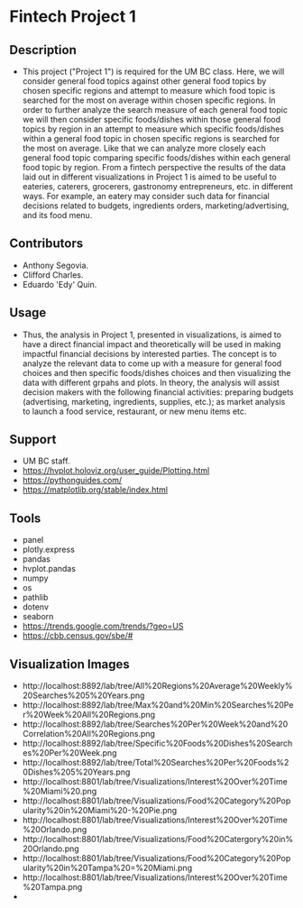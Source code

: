 # Fintech Project 1
## Description

 + This project ("Project 1") is required for the UM BC class. Here, we will consider general food topics against other general food topics by chosen specific regions and attempt to measure which food topic is searched for the most on average within chosen specific regions. In order to further analyze the search measure of each general food topic we will then consider specific foods/dishes within those general food topics by region in an attempt to measure which specific foods/dishes within a general food topic in chosen specific regions is searched for the most on average. Like that we can analyze more closely each general food topic comparing specific foods/dishes within each general food topic by region. From a fintech perspective the results of the data laid out in different visualizations in Project 1 is aimed to be useful to eateries, caterers, grocerers, gastronomy entrepreneurs, etc. in different ways. For example, an eatery may consider such data for financial decisions related to budgets, ingredients orders, marketing/advertising, and its food menu.     
     
 ## Contributors    
 + Anthony Segovia. 
 + Clifford Charles.
 + Eduardo 'Edy' Quin.

## Usage
+ Thus, the analysis in Project 1, presented in visualizations, is aimed to have a direct financial impact and theoretically will be used in making impactful financial decisions by interested parties. The concept is to analyze the relevant data to come up with a measure for general food choices and then specific foods/dishes choices and then visualizing the data with different grpahs and plots. In theory, the analysis will assist decision makers with the following financial activities: preparing budgets (advertising, marketing, ingredients, supplies, etc.); as market analysis to launch a food service, restaurant, or new menu items etc.    

## Support
+ UM BC staff. 
+ https://hvplot.holoviz.org/user_guide/Plotting.html
+ https://pythonguides.com/
+ https://matplotlib.org/stable/index.html

## Tools
+ panel
+ plotly.express
+ pandas
+ hvplot.pandas
+ numpy
+ os
+ pathlib
+ dotenv
+ seaborn
+ https://trends.google.com/trends/?geo=US
+ https://cbb.census.gov/sbe/#

## Visualization Images
+ http://localhost:8892/lab/tree/All%20Regions%20Average%20Weekly%20Searches%205%20Years.png
+ http://localhost:8892/lab/tree/Max%20and%20Min%20Searches%20Per%20Week%20All%20Regions.png
+ http://localhost:8892/lab/tree/Searches%20Per%20Week%20and%20Correlation%20All%20Regions.png
+ http://localhost:8892/lab/tree/Specific%20Foods%20Dishes%20Searches%20Per%20Week.png
+ http://localhost:8892/lab/tree/Total%20Searches%20Per%20Foods%20Dishes%205%20Years.png
+ http://localhost:8801/lab/tree/Visualizations/Interest%20Over%20Time%20Miami%20.png
+ http://localhost:8801/lab/tree/Visualizations/Food%20Category%20Popularity%20in%20Miami%20-%20Pie.png
+ http://localhost:8801/lab/tree/Visualizations/Interest%20Over%20Time%20Orlando.png
+ http://localhost:8801/lab/tree/Visualizations/Food%20Catergory%20in%20Orlando.png
+ http://localhost:8801/lab/tree/Visualizations/Food%20Category%20Popularity%20in%20Tampa%20=%20Miami.png
+ http://localhost:8801/lab/tree/Visualizations/Interest%20Over%20Time%20Tampa.png
+ 


